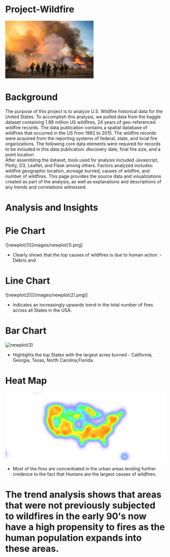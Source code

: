 # Project-Wildfire

![wildfire](images/wildfire.jpg)

# Background
The purpose of this project is to analyze U.S. Wildfire historical data for the United States.
To accomplish this analysis, we pulled data from the kaggle dataset containing 1.88 million US wildfires, 24 years of geo-referenced wildfire records.
The data publication contains a spatial database of wildfires that occurred in the US from 1992 to 2015. The wildfire records were acquired from the reporting systems of federal, state, and local fire organizations. The following core data elements were required for records to be included in this data publication: discovery date, final fire size, and a point location  
After assembling the dataset, tools used for analysis included Javascript, Plotly, D3, Leaflet, and Flask among others.
Factors analyzed includes: wildfire geographic location, acreage burned, causes of wildfire, and number of wildfires.  This page provides the source data and visualizations created as part of the analysis, as well as explanations and descriptions of any trends and correlations witnessed.

# Analysis and Insights

# Pie Chart

![newplot(1)][images/newplot(1).png]
- Clearly shows that the top causes of wildfires is due to human action. - Debris and

# Line Chart 

![newplot(2)][(images/newplot(2).png)]
- Indicates an increasingly upwards trend in the total number of fires across all States in the USA.

# Bar Chart 

![newplot(3)](images/newplot(3).png)
- Highlights the top States with the largest acres burned - California, Georgia, Texas, North Carolina,Florida.

# Heat Map 

![wildfire_heatmap](images/wildfire_heatmap.png)
- Most of the fires are concentrated in the urban areas lending further credence to the fact that Humans are the largest causes of wildfires.

# The trend analysis shows that areas that were not previously subjected to wildfires in the early 90's now have a high propensity to fires as the human population expands into these areas.
